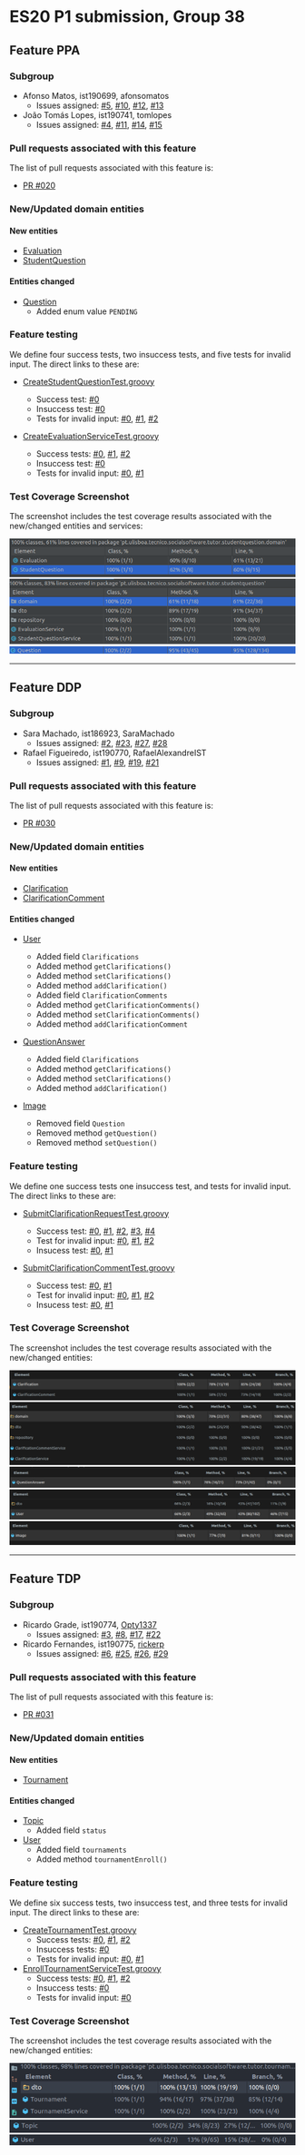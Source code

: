 # ES20 P1 submission, Group 38

## Feature PPA

### Subgroup

- Afonso Matos, ist190699, afonsomatos
  - Issues assigned: [#5](https://github.com/tecnico-softeng/es20tg_38-project/issues/5), [#10](https://github.com/tecnico-softeng/es20tg_38-project/issues/10), [#12](https://github.com/tecnico-softeng/es20tg_38-project/issues/12), [#13](https://github.com/tecnico-softeng/es20tg_38-project/issues/13)
- João Tomás Lopes, ist190741, tomlopes
  - Issues assigned: [#4](https://github.com/tecnico-softeng/es20tg_38-project/issues/4), [#11](https://github.com/tecnico-softeng/es20tg_38-project/issues/11), [#14](https://github.com/tecnico-softeng/es20tg_38-project/issues/14), [#15](https://github.com/tecnico-softeng/es20tg_38-project/issues/15)

### Pull requests associated with this feature

The list of pull requests associated with this feature is:

- [PR #020](https://github.com/tecnico-softeng/es20tg_38-project/pull/20)

### New/Updated domain entities

#### New entities

- [Evaluation](./backend/src/main/java/pt/ulisboa/tecnico/socialsoftware/tutor/studentquestion/domain/Evaluation.java)
- [StudentQuestion](./backend/src/main/java/pt/ulisboa/tecnico/socialsoftware/tutor/studentquestion/domain/StudentQuestion.java)

#### Entities changed

- [Question](./backend/src/main/java/pt/ulisboa/tecnico/socialsoftware/tutor/question/domain/Question.java)
  - Added enum value `PENDING`

### Feature testing

We define four success tests, two insuccess tests, and five tests for invalid input. The direct links to these are:

- [CreateStudentQuestionTest.groovy](./backend/src/test/groovy/pt/ulisboa/tecnico/socialsoftware/tutor/studentquestion/service/CreateStudentQuestionTest.groovy)

  - Success test: [#0](./backend/src/test/groovy/pt/ulisboa/tecnico/socialsoftware/tutor/studentquestion/service/CreateStudentQuestionTest.groovy#L101)
  - Insuccess test: [#0](./backend/src/test/groovy/pt/ulisboa/tecnico/socialsoftware/tutor/studentquestion/service/CreateStudentQuestionTest.groovy#L54)
  - Tests for invalid input: [#0](./backend/src/test/groovy/pt/ulisboa/tecnico/socialsoftware/tutor/studentquestion/service/CreateStudentQuestionTest.groovy#L67), [#1](./backend/src/test/groovy/pt/ulisboa/tecnico/socialsoftware/tutor/studentquestion/service/CreateStudentQuestionTest.groovy#L79), [#2](./backend/src/test/groovy/pt/ulisboa/tecnico/socialsoftware/tutor/studentquestion/service/CreateStudentQuestionTest.groovy#L87)

- [CreateEvaluationServiceTest.groovy](./backend/src/test/groovy/pt/ulisboa/tecnico/socialsoftware/tutor/studentquestion/service/CreateEvaluationServiceTest.groovy)

  - Success tests: [#0](./backend/src/test/groovy/pt/ulisboa/tecnico/socialsoftware/tutor/studentquestion/service/CreateEvaluationServiceTest.groovy#L84), [#1](./backend/src/test/groovy/pt/ulisboa/tecnico/socialsoftware/tutor/studentquestion/service/CreateEvaluationServiceTest.groovy#L141), [#2](./backend/src/test/groovy/pt/ulisboa/tecnico/socialsoftware/tutor/studentquestion/service/CreateEvaluationServiceTest.groovy#L189)
  - Insuccess test: [#0](./backend/src/test/groovy/pt/ulisboa/tecnico/socialsoftware/tutor/studentquestion/service/CreateEvaluationServiceTest.groovy#L171)
  - Tests for invalid input: [#0](./backend/src/test/groovy/pt/ulisboa/tecnico/socialsoftware/tutor/studentquestion/service/CreateEvaluationServiceTest.groovy#L110), [#1](./backend/src/test/groovy/pt/ulisboa/tecnico/socialsoftware/tutor/studentquestion/service/CreateEvaluationServiceTest.groovy#L126)

### Test Coverage Screenshot

The screenshot includes the test coverage results associated with the new/changed entities and services:

![Entity Coverage Screenshot](./assets/p1.md/PpA/domain_coverage.png)
![Service Coverage Screenshot](./assets/p1.md/PpA/service_coverage.png)
![Question Entity Coverage Screenshot](./assets/p1.md/PpA/question_coverage.png)

---

## Feature DDP

### Subgroup

- Sara Machado, ist186923, SaraMachado
  - Issues assigned: [#2](https://github.com/tecnico-softeng/es20tg_38-project/issues/2), [#23](https://github.com/tecnico-softeng/es20tg_38-project/issues/23), [#27](https://github.com/tecnico-softeng/es20tg_38-project/issues/27), [#28](https://github.com/tecnico-softeng/es20tg_38-project/issues/28)
- Rafael Figueiredo, ist190770, RafaelAlexandreIST
  - Issues assigned: [#1](https://github.com/tecnico-softeng/es20tg_38-project/issues/1), [#9](https://github.com/tecnico-softeng/es20tg_38-project/issues/9), [#19](https://github.com/tecnico-softeng/es20tg_38-project/issues/19), [#21](https://github.com/tecnico-softeng/es20tg_38-project/issues/21)

### Pull requests associated with this feature

The list of pull requests associated with this feature is:

- [PR #030](https://github.com/tecnico-softeng/es20tg_38-project/pull/30)

### New/Updated domain entities

#### New entities

- [Clarification](./backend/src/main/java/pt/ulisboa/tecnico/socialsoftware/tutor/clarification/domain/Clarification.java)
- [ClarificationComment](./backend/src/main/java/pt/ulisboa/tecnico/socialsoftware/tutor/clarification/domain/ClarificationComment.java)

#### Entities changed

- [User](./backend/src/main/java/pt/ulisboa/tecnico/socialsoftware/tutor/user/User.java)

  - Added field `Clarifications`
  - Added method `getClarifications()`
  - Added method `setClarifications()`
  - Added method `addClarification()`
  - Added field `ClarificationComments`
  - Added method `getClarificationComments()`
  - Added method `setClarificationComments()`
  - Added method `addClarificationComment`

- [QuestionAnswer](./backend/src/main/java/pt/ulisboa/tecnico/socialsoftware/tutor/answer/domain/QuestionAnswer.java)

  - Added field `Clarifications`
  - Added method `getClarifications()`
  - Added method `setClarifications()`
  - Added method `addClarification()`

- [Image](./backend/src/main/java/pt/ulisboa/tecnico/socialsoftware/tutor/image/domain/Image.java)
  - Removed field `Question`
  - Removed method `getQuestion()`
  - Removed method `setQuestion()`

### Feature testing

We define one success tests one insuccess test, and tests for invalid input. The direct links to these are:

- [SubmitClarificationRequestTest.groovy](./backend/src/test/groovy/pt/ulisboa/tecnico/socialsoftware/tutor/clarification/service/SubmitClarificationRequestTest.groovy)

  - Success test: [#0](./backend/src/test/groovy/pt/ulisboa/tecnico/socialsoftware/tutor/clarification/service/SubmitClarificationRequestTest.groovy#L112), [#1](./backend/src/test/groovy/pt/ulisboa/tecnico/socialsoftware/tutor/clarification/service/SubmitClarificationRequestTest.groovy#L126), [#2](./backend/src/test/groovy/pt/ulisboa/tecnico/socialsoftware/tutor/clarification/service/SubmitClarificationRequestTest.groovy#L146), [#3](./backend/src/test/groovy/pt/ulisboa/tecnico/socialsoftware/tutor/clarification/service/SubmitClarificationRequestTest.groovy#L168), [#4](./backend/src/test/groovy/pt/ulisboa/tecnico/socialsoftware/tutor/clarification/service/SubmitClarificationRequestTest.groovy#L272)
  - Test for invalid input: [#0](./backend/src/test/groovy/pt/ulisboa/tecnico/socialsoftware/tutor/clarification/service/SubmitClarificationRequestTest.groovy#L177), [#1](./backend/src/test/groovy/pt/ulisboa/tecnico/socialsoftware/tutor/clarification/service/SubmitClarificationRequestTest.groovy#L199), [#2](./backend/src/test/groovy/pt/ulisboa/tecnico/socialsoftware/tutor/clarification/service/SubmitClarificationRequestTest.groovy#L225)
  - Insucess test: [#0](./backend/src/test/groovy/pt/ulisboa/tecnico/socialsoftware/tutor/clarification/service/SubmitClarificationRequestTest.groovy#L240), [#1](./backend/src/test/groovy/pt/ulisboa/tecnico/socialsoftware/tutor/clarification/service/SubmitClarificationRequestTest.groovy#L255)

- [SubmitClarificationCommentTest.groovy](./backend/src/test/groovy/pt/ulisboa/tecnico/socialsoftware/tutor/clarification/service/SubmitClarificationCommentTest.groovy)
  - Success test: [#0](./backend/src/test/groovy/pt/ulisboa/tecnico/socialsoftware/tutor/clarification/service/SubmitClarificationCommentTest.groovy#L125), [#1](./backend/src/test/groovy/pt/ulisboa/tecnico/socialsoftware/tutor/clarification/service/SubmitClarificationCommentTest.groovy#L138)
  - Test for invalid input: [#0](./backend/src/test/groovy/pt/ulisboa/tecnico/socialsoftware/tutor/clarification/service/SubmitClarificationCommentTest.groovy#L151), [#1](./backend/src/test/groovy/pt/ulisboa/tecnico/socialsoftware/tutor/clarification/service/SubmitClarificationCommentTest.groovy#L167), [#2](./backend/src/test/groovy/pt/ulisboa/tecnico/socialsoftware/tutor/clarification/service/SubmitClarificationCommentTest.groovy#L189)
  - Insucess test: [#0](./backend/src/test/groovy/pt/ulisboa/tecnico/socialsoftware/tutor/clarification/service/SubmitClarificationCommentTest.groovy#L198), [#1](./backend/src/test/groovy/pt/ulisboa/tecnico/socialsoftware/tutor/clarification/service/SubmitClarificationCommentTest.groovy#L215)

### Test Coverage Screenshot

The screenshot includes the test coverage results associated with the new/changed entities:

![Entity Coverage Screenshot](./assets/p1.md/DdP/Entity.png)
![Service Coverage Screenshot](./assets/p1.md/DdP/Service.png)
![QuestionAnswer Entity Coverage Screenshot](./assets/p1.md/DdP/QuestionAnswerEntity.png)
![User Entity Coverage Screenshot](./assets/p1.md/DdP/UserEntity.png)
![Image Entity Coverage Screenshot](./assets/p1.md/DdP/ImageEntity.png)

---

## Feature TDP

### Subgroup

- Ricardo Grade, ist190774, [Opty1337](https://github.com/Opty1337)
  - Issues assigned: [#3](https://github.com/tecnico-softeng/es20tg_38-project/issues/3), [#8](https://github.com/tecnico-softeng/es20tg_38-project/issues/8), [#17](https://github.com/tecnico-softeng/es20tg_38-project/issues/17), [#22](https://github.com/tecnico-softeng/es20tg_38-project/issues/22)
- Ricardo Fernandes, ist190775, [rickerp](https://github.com/rickerp)
  - Issues assigned: [#6](https://github.com/tecnico-softeng/es20tg_38-project/issues/6), [#25](https://github.com/tecnico-softeng/es20tg_38-project/issues/25), [#26](https://github.com/tecnico-softeng/es20tg_38-project/issues/26), [#29](https://github.com/tecnico-softeng/es20tg_38-project/issues/29)

### Pull requests associated with this feature

The list of pull requests associated with this feature is:

- [PR #031](https://github.com/tecnico-softeng/es20tg_38-project/pull/31)

### New/Updated domain entities

#### New entities

- [Tournament](./backend/src/main/java/pt/ulisboa/tecnico/socialsoftware/tutor/tournament/Tournament.java)

#### Entities changed

- [Topic](./backend/src/main/java/pt/ulisboa/tecnico/socialsoftware/tutor/question/domain/Topic.java)
  - Added field `status`
- [User](./backend/src/main/java/pt/ulisboa/tecnico/socialsoftware/tutor/user/User.java)
  - Added field `tournaments`
  - Added method `tournamentEnroll()`

### Feature testing

We define six success tests, two insuccess test, and three tests for invalid input. The direct links to these are:

- [CreateTournamentTest.groovy](./backend/src/test/groovy/pt/ulisboa/tecnico/socialsoftware/tutor/tournament/service/CreateTournamentTest.groovy)
  - Success tests: [#0](./backend/src/test/groovy/pt/ulisboa/tecnico/socialsoftware/tutor/tournament/service/CreateTournamentTest.groovy#L58), [#1](./backend/src/test/groovy/pt/ulisboa/tecnico/socialsoftware/tutor/tournament/service/CreateTournamentTest.groovy#L137), [#2](./backend/src/test/groovy/pt/ulisboa/tecnico/socialsoftware/tutor/tournament/service/CreateTournamentTest.groovy#L191)
  - Insuccess tests: [#0](./backend/src/test/groovy/pt/ulisboa/tecnico/socialsoftware/tutor/tournament/service/CreateTournamentTest.groovy#L172)
  - Tests for invalid input: [#0](./backend/src/test/groovy/pt/ulisboa/tecnico/socialsoftware/tutor/tournament/service/CreateTournamentTest.groovy#L84), [#1](./backend/src/test/groovy/pt/ulisboa/tecnico/socialsoftware/tutor/tournament/service/CreateTournamentTest.groovy#L127)
- [EnrollTournamentServiceTest.groovy](./backend/src/test/groovy/pt/ulisboa/tecnico/socialsoftware/tutor/tournament/service/EnrollTournamentServiceTest.groovy)
  - Success tests: [#0](./backend/src/test/groovy/pt/ulisboa/tecnico/socialsoftware/tutor/tournament/service/EnrollTournamentServiceTest.groovy#L81), [#1](./backend/src/test/groovy/pt/ulisboa/tecnico/socialsoftware/tutor/tournament/service/EnrollTournamentServiceTest.groovy#L94), [#2](./backend/src/test/groovy/pt/ulisboa/tecnico/socialsoftware/tutor/tournament/service/EnrollTournamentServiceTest.groovy#L129)
  - Insuccess tests: [#0](./backend/src/test/groovy/pt/ulisboa/tecnico/socialsoftware/tutor/tournament/service/EnrollTournamentServiceTest.groovy#L118)
  - Tests for invalid input: [#0](./backend/src/test/groovy/pt/ulisboa/tecnico/socialsoftware/tutor/tournament/service/EnrollTournamentServiceTest.groovy#L56)

### Test Coverage Screenshot

The screenshot includes the test coverage results associated with the new/changed entities:

![Tournament](./assets/p1.md/TdP/TournamentTests_Tournament.png)
![Topic](./assets/p1.md/TdP/TournamentTests_Topic.png)
![User](./assets/p1.md/TdP/TournamentTests_User.png)
